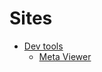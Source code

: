 # Sites

- [Dev tools](https://saffronSolid935.github.io/dev-tools)
  - [Meta Viewer](https://saffronSolid935.github.io/dev-tools/meta-viewer)
